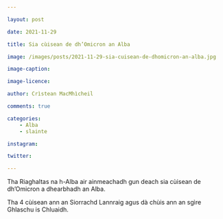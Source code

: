 ```yaml
---

layout: post

date: 2021-11-29

title: Sia cùisean de dh’Omicron an Alba

image: /images/posts/2021-11-29-sia-cuisean-de-dhomicron-an-alba.jpg

image-caption:

image-licence:

author: Crìstean MacMhìcheil

comments: true

categories:
    - Alba
    - slainte

instagram:

twitter:

---
```


Tha Riaghaltas na h-Alba air ainmeachadh gun deach sia cùisean de dh’Omicron a dhearbhadh an Alba.

<!--more-->

Tha 4 cùisean ann an Siorrachd Lannraig agus dà chùis ann an sgìre Ghlaschu is Chluaidh.
